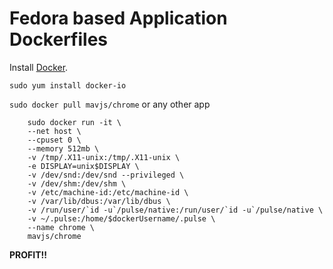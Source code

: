Fedora based Application Dockerfiles
====================================
Install [Docker](https://www.docker.io/).

```sudo yum install docker-io```

```sudo docker pull mavjs/chrome``` or any other app

```
    sudo docker run -it \
    --net host \
    --cpuset 0 \
    --memory 512mb \
    -v /tmp/.X11-unix:/tmp/.X11-unix \
    -e DISPLAY=unix$DISPLAY \
    -v /dev/snd:/dev/snd --privileged \
    -v /dev/shm:/dev/shm \
    -v /etc/machine-id:/etc/machine-id \
    -v /var/lib/dbus:/var/lib/dbus \
    -v /run/user/`id -u`/pulse/native:/run/user/`id -u`/pulse/native \
    -v ~/.pulse:/home/$dockerUsername/.pulse \
    --name chrome \
    mavjs/chrome
```

**PROFIT!!**
